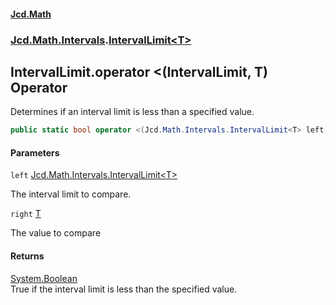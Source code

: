 #### [Jcd.Math](index.md 'index')
### [Jcd.Math.Intervals](Jcd.Math.Intervals.md 'Jcd.Math.Intervals').[IntervalLimit&lt;T&gt;](Jcd.Math.Intervals.IntervalLimit_T_.md 'Jcd.Math.Intervals.IntervalLimit<T>')

## IntervalLimit<T>.operator <(IntervalLimit<T>, T) Operator

Determines if an interval limit is less than a specified value.

```csharp
public static bool operator <(Jcd.Math.Intervals.IntervalLimit<T> left, T right);
```
#### Parameters

<a name='Jcd.Math.Intervals.IntervalLimit_T_.op_LessThan(Jcd.Math.Intervals.IntervalLimit_T_,T).left'></a>

`left` [Jcd.Math.Intervals.IntervalLimit&lt;](Jcd.Math.Intervals.IntervalLimit_T_.md 'Jcd.Math.Intervals.IntervalLimit<T>')[T](Jcd.Math.Intervals.IntervalLimit_T_.md#Jcd.Math.Intervals.IntervalLimit_T_.T 'Jcd.Math.Intervals.IntervalLimit<T>.T')[&gt;](Jcd.Math.Intervals.IntervalLimit_T_.md 'Jcd.Math.Intervals.IntervalLimit<T>')

The interval limit to compare.

<a name='Jcd.Math.Intervals.IntervalLimit_T_.op_LessThan(Jcd.Math.Intervals.IntervalLimit_T_,T).right'></a>

`right` [T](Jcd.Math.Intervals.IntervalLimit_T_.md#Jcd.Math.Intervals.IntervalLimit_T_.T 'Jcd.Math.Intervals.IntervalLimit<T>.T')

The value to compare

#### Returns
[System.Boolean](https://docs.microsoft.com/en-us/dotnet/api/System.Boolean 'System.Boolean')  
True if the interval limit is less than the specified value.